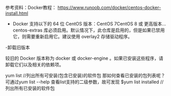 参考资料：Docker教程： https://www.runoob.com/docker/centos-docker-install.html

- Docker 支持以下的 64 位 CentOS 版本：CentOS 7CentOS 8 或 更高版本...
 centos-extras 库必须启用。默认情况下，此仓库是启用的，但是如果已禁用它，则需要重新启用它。建议使用 overlay2 存储驱动程序。

-卸载旧版本

较旧的 Docker 版本称为 docker 或 docker-engine 。如果已安装这些程序，请卸载它们以及相关的依赖项。


yum list  //列出所有可安装(包含已安装)的软件包
那如何查看已安装的包列表呢？可通过yum list --help 查看list支持的二级参数，故可发现  $yum list installed //列出所有已安装的软件包 